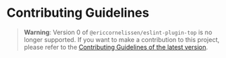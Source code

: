# Contributing Guidelines

> **Warning**: Version 0 of `@ericcornelissen/eslint-plugin-top` is no longer
> supported. If you want to make a contribution to this project, please refer to
> the [Contributing Guidelines of the latest version].

[contributing guidelines of the latest version]: https://github.com/ericcornelissen/eslint-plugin-top/blob/main/CONTRIBUTING.md
